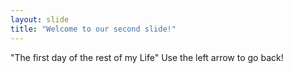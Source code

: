 ```yaml
---
layout: slide
title: "Welcome to our second slide!"
---
```

"The first day of the rest of my Life"
Use the left arrow to go back!
